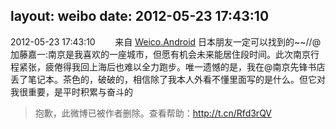 layout: weibo
date: 2012-05-23 17:43:10
---
<meta name="referrer" content="no-referrer" />

2012-05-23 17:43:10  &nbsp;&nbsp;&nbsp;&nbsp;&nbsp;&nbsp; 来自 <a href="http://app.weibo.com/t/feed/l4RWD" rel="nofollow">Weico.Android</a>
日本朋友一定可以找到的~~//@加藤嘉一:南京是我喜欢的一座城市，但愿有机会未来能居住段时间。此次南京行程紧张，疲倦得我回上海后也难以全力跑步。唯一遗憾的是，我在@南京先锋书店 丢了笔记本。茶色的，破破的，相信除了我本人外看不懂里面写的是什么。但它对我很重要，是平时积累与奋斗的
>  抱歉，此微博已被作者删除。查看帮助：http://t.cn/Rfd3rQV
